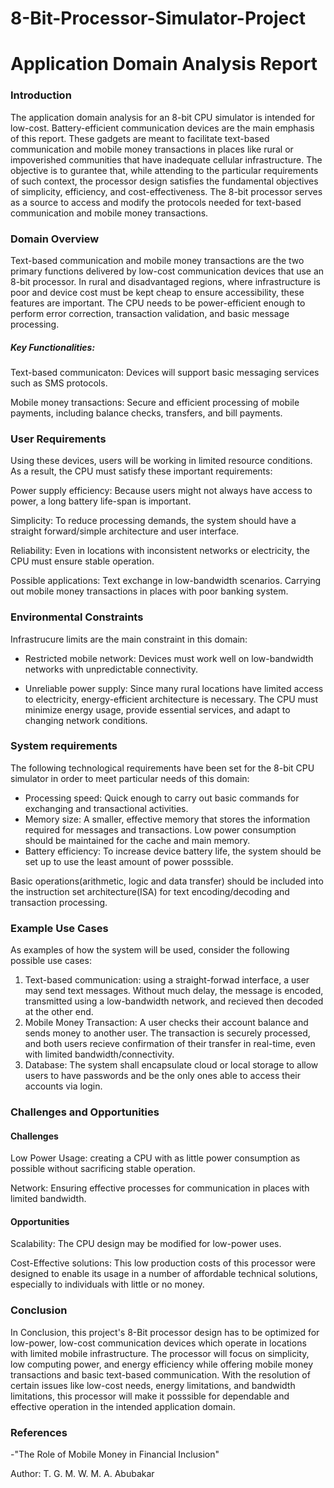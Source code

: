 # 8-Bit-Processor-Simulator-Project
# Application Domain Analysis Report
### Introduction
The application domain analysis for an 8-bit CPU simulator is intended for low-cost. Battery-efficient communication devices are the main emphasis of this report. These gadgets are meant to facilitate text-based communication and mobile money transactions in places like rural or impoverished communities that have inadequate cellular infrastructure. The objective is to gurantee that, while attending to the particular requirements of such context, the processor design satisfies the fundamental objectives of simplicity, efficiency, and cost-effectiveness. The 8-bit processor serves as a source to access and modify the protocols needed for text-based communication and mobile money transactions.

### Domain Overview
Text-based communication and mobile money transactions are the two primary functions delivered by low-cost communication devices that use an 8-bit processor. In rural and disadvantaged regions, where infrastructure is poor and device cost must be kept cheap to ensure accessibility, these features are important. The CPU needs to be power-efficient enough to perform error correction, transaction validation, and basic message processing.

##### Key Functionalities:
Text-based communicaton: Devices will support basic messaging services such as SMS protocols.

Mobile money transactions: Secure and efficient processing of mobile payments, including balance checks, transfers, and bill payments.

### User Requirements
Using these devices, users will be working in limited resource conditions. As a result, the CPU must satisfy these important requirements:

Power supply efficiency: Because users might not always have access to power, a long battery life-span is important.

Simplicity: To reduce processing demands, the system should have a straight forward/simple architecture and user interface.

Reliability: Even in locations with inconsistent networks or electricity, the CPU must ensure stable operation.

Possible applications: Text exchange in low-bandwidth scenarios.
Carrying out mobile money transactions in places with poor banking system.

### Environmental Constraints
Infrastrucure limits are the main constraint in this domain:

- Restricted mobile network: Devices must work well on low-bandwidth networks with unpredictable connectivity.

- Unreliable power supply: Since many rural locations have limited access to electricity, energy-efficient architecture is necessary.
The CPU must minimize energy usage, provide essential services, and adapt to changing network conditions.

### System requirements
The following technological requirements have been set for the 8-bit CPU simulator in order to meet particular needs of this domain:
- Processing speed: Quick enough to carry out basic commands for exchanging and transactional activities.
- Memory size: A smaller, effective memory that stores the information required for messages and transactions. Low power consumption should be maintained for the cache and main memory.
- Battery efficiency: To increase device battery life, the system should be set up to use the least amount of power posssible.

Basic operations(arithmetic, logic and data transfer) should be included into the instruction set architecture(ISA) for text encoding/decoding and transaction processing.

### Example Use Cases
As examples of how the system will be used, consider the following possible use cases:
1. Text-based communication: using a straight-forwad interface, a user may send text messages. Without much delay, the message is encoded, transmitted using a low-bandwidth network, and recieved then decoded at the other end.
2. Mobile Money Transaction: A user  checks their account balance and sends money to another user. The transaction is securely processed, and both users recieve confirmation of their transfer in real-time, even with limited bandwidth/connectivity.
3. Database: The system shall encapsulate cloud or local storage to allow users to have passwords and be the only ones able to access their accounts via login.

### Challenges and Opportunities
#### Challenges
Low Power Usage: creating a CPU with as little power consumption as possible without sacrificing stable operation.

Network: Ensuring effective processes for communication in places with limited bandwidth.

#### Opportunities
Scalability: The CPU design may be modified for low-power uses.

Cost-Effective solutions: This low production costs of this processor were designed to enable its usage in a number of affordable technical solutions, especially to individuals with little or no money.

### Conclusion
In Conclusion, this project's 8-Bit processor design has to be optimized for low-power, low-cost communication devices which operate in locations with limited mobile infrastructure. The processor will focus on simplicity, low computing power, and energy efficiency while offering mobile money transactions and basic text-based communication. With the resolution of certain issues like low-cost needs, energy limitations, and bandwidth limitations, this processor will make it posssible for dependable and effective operation in the intended application domain.

### References

-"The Role of Mobile Money in Financial Inclusion"

Author: T. G. M. W. M. A. Abubakar


